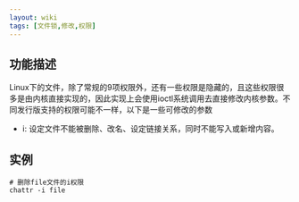 ```yaml
---
layout: wiki
tags: [文件锁,修改,权限]
---
```



## 功能描述

Linux下的文件，除了常规的9项权限外，还有一些权限是隐藏的，且这些权限很多是由内核直接实现的，因此实现上会使用ioctl系统调用去直接修改内核参数。不同发行版支持的权限可能不一样，以下是一些可修改的参数

* i: 设定文件不能被删除、改名、设定链接关系，同时不能写入或新增内容。


## 实例

```shell
# 删除file文件的i权限
chattr -i file
```